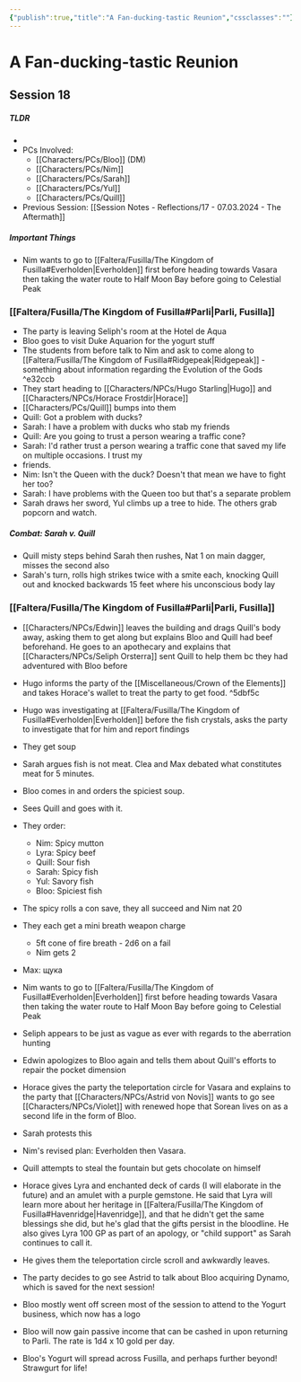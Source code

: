 ```yaml
---
{"publish":true,"title":"A Fan-ducking-tastic Reunion","cssclasses":""}
---
```


# A Fan-ducking-tastic Reunion
## Session 18
##### TLDR
- 
- PCs Involved: 
	- [[Characters/PCs/Bloo]] (DM)
	- [[Characters/PCs/Nim]]
	- [[Characters/PCs/Sarah]]
	- [[Characters/PCs/Yul]]
	- [[Characters/PCs/Quill]] 
- Previous Session: [[Session Notes - Reflections/17 - 07.03.2024 - The Aftermath]]
##### Important Things
- Nim wants to go to [[Faltera/Fusilla/The Kingdom of Fusilla#Everholden\|Everholden]] first before heading towards Vasara then taking the water route to Half Moon Bay before going to Celestial Peak
### [[Faltera/Fusilla/The Kingdom of Fusilla#Parli\|Parli, Fusilla]]
- The party is leaving Seliph's room at the Hotel de Aqua
- Bloo goes to visit Duke Aquarion for the yogurt stuff
- The students from before talk to Nim and ask to come along to [[Faltera/Fusilla/The Kingdom of Fusilla#Ridgepeak\|Ridgepeak]] - something about information regarding the Evolution of the Gods ^e32ccb
- They start heading to [[Characters/NPCs/Hugo Starling\|Hugo]] and [[Characters/NPCs/Horace Frostdir\|Horace]]
- [[Characters/PCs/Quill]] bumps into them
- Quill: Got a problem with ducks?
- Sarah: I have a problem with ducks who stab my friends
- Quill: Are you going to trust a person wearing a traffic cone?
- Sarah: I'd rather trust a person wearing a traffic cone that saved my life on multiple occasions. I trust my
- friends.
- Nim: Isn't the Queen with the duck? Doesn't that mean we have to fight her too?
- Sarah: I have problems with the Queen too but that's a separate problem
- Sarah draws her sword, Yul climbs up a tree to hide. The others grab popcorn and watch.
##### Combat: Sarah v. Quill
- Quill misty steps behind Sarah then rushes, Nat 1 on main dagger, misses the second also
- Sarah's turn, rolls high strikes twice with a smite each, knocking Quill out and knocked backwards 15 feet where his unconscious body lay
### [[Faltera/Fusilla/The Kingdom of Fusilla#Parli\|Parli, Fusilla]]
- [[Characters/NPCs/Edwin]] leaves the building and drags Quill's body away, asking them to get along but explains Bloo and Quill had beef beforehand. He goes to an apothecary and explains that [[Characters/NPCs/Seliph Orsterra]] sent Quill to help them bc they had adventured with Bloo before
- Hugo informs the party of the [[Miscellaneous/Crown of the Elements]] and takes Horace's wallet to treat the party to get food. ^5dbf5c
- Hugo was investigating at [[Faltera/Fusilla/The Kingdom of Fusilla#Everholden\|Everholden]] before the fish crystals, asks the party to investigate that for him and report findings
- They get soup
- Sarah argues fish is not meat. Clea and Max debated what constitutes meat for 5 minutes.
- Bloo comes in and orders the spiciest soup.
- Sees Quill and goes with it.
- They order:
	- Nim: Spicy mutton
	- Lyra: Spicy beef
	- Quill: Sour fish
	- Sarah: Spicy fish
	- Yul: Savory fish
	- Bloo: Spiciest fish
- The spicy rolls a con save, they all succeed and Nim nat 20
- They each get a mini breath weapon charge
	- 5ft cone of fire breath - 2d6 on a fail
	- Nim gets 2
- Max: щука
- Nim wants to go to [[Faltera/Fusilla/The Kingdom of Fusilla#Everholden\|Everholden]] first before heading towards Vasara then taking the water route to Half Moon Bay before going to Celestial Peak
- Seliph appears to be just as vague as ever with regards to the aberration hunting
- Edwin apologizes to Bloo again and tells them about Quill's efforts to repair the pocket dimension
- Horace gives the party the teleportation circle for Vasara and explains to the party that [[Characters/NPCs/Astrid von Novis]] wants to go see [[Characters/NPCs/Violet]] with renewed hope that Sorean lives on as a second life in the form of Bloo.
- Sarah protests this
- Nim's revised plan: Everholden then Vasara.
- Quill attempts to steal the fountain but gets chocolate on himself
- Horace gives Lyra and enchanted deck of cards (I will elaborate in the future) and an amulet with a purple gemstone. He said that Lyra will learn more about her heritage in [[Faltera/Fusilla/The Kingdom of Fusilla#Havenridge\|Havenridge]], and that he didn't get the same blessings she did, but he's glad that the gifts persist in the bloodline. He also gives Lyra 100 GP as part of an apology, or "child support" as Sarah continues to call it.
- He gives them the teleportation circle scroll and awkwardly leaves.
- The party decides to go see Astrid to talk about Bloo acquiring Dynamo, which is saved for the next session!

- Bloo mostly went off screen most of the session to attend to the Yogurt business, which now has a logo 
- Bloo will now gain passive income that can be cashed in upon returning to Parli. The rate is 1d4 x 10 gold per day. 
- Bloo's Yogurt will spread across Fusilla, and perhaps further beyond! Strawgurt for life!